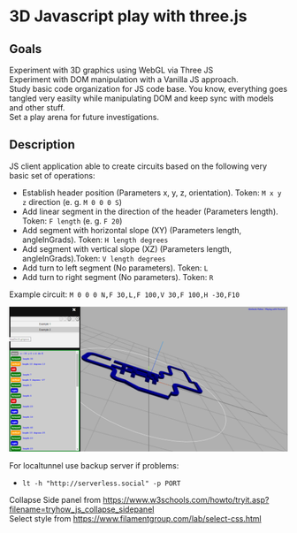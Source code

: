 # 3D Javascript play with three.js

## Goals
Experiment with 3D graphics using WebGL via Three JS  
Experiment with DOM manipulation with a Vanilla JS approach.  
Study basic code organization for JS code base. You know, everything goes tangled very easilty while manipulating DOM and keep sync with models and other stuff.  
Set a play arena for future investigations.  

## Description
JS client application able to create circuits based on the following very basic set of operations: 
- Establish header position (Parameters x, y, z, orientation). Token: `M x y z` direction (e. g. `M 0 0 0 S`)   
- Add linear segment in the direction of the header (Parameters length). Token: `F length` (e. g. `F 20`)
- Add segment with horizontal slope (XY) (Parameters length, angleInGrads). Token: `H length degrees`    
- Add segment with vertical slope (XZ) (Parameters length, angleInGrads).Token:  `V length degrees`
- Add turn to left segment (No parameters). Token: `L` 
- Add turn to right segment (No parameters). Token: `R`

Example circuit:  `M 0 0 0 N,F 30,L,F 100,V 30,F 100,H -30,F10`

![3D JS](https://github.com/bizcochillo/ThreeDimJS/blob/master/img/screenshot.png?raw=true)

For localtunnel use backup server if problems: 
- `lt -h "http://serverless.social" -p PORT`

Collapse Side panel from https://www.w3schools.com/howto/tryit.asp?filename=tryhow_js_collapse_sidepanel  
Select style from https://www.filamentgroup.com/lab/select-css.html

